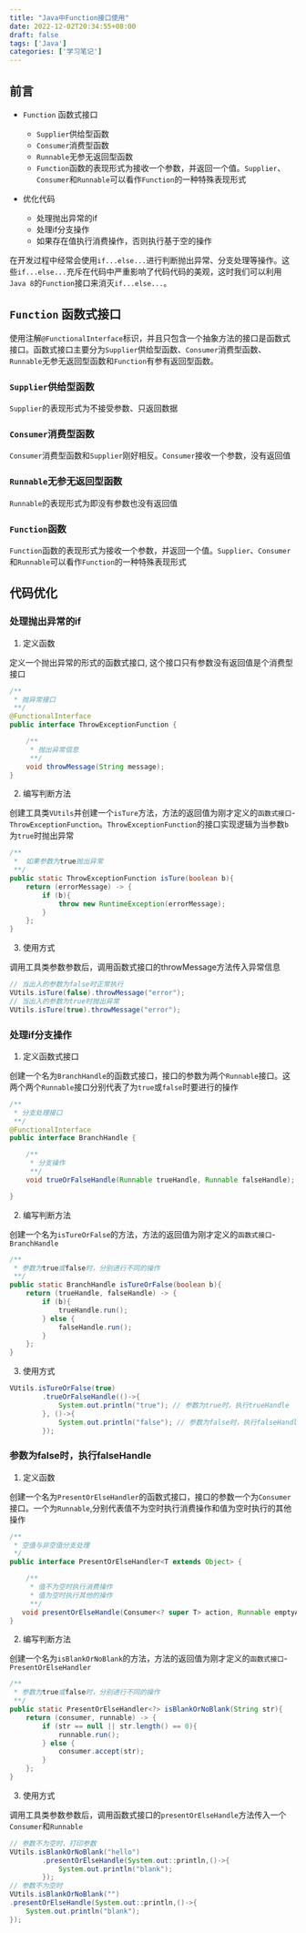 ```yaml
---
title: "Java中Function接口使用"
date: 2022-12-02T20:34:55+08:00
draft: false
tags: ['Java']
categories: ['学习笔记']
---
```


## 前言

- `Function` 函数式接口
    - `Supplier`供给型函数
    - `Consumer`消费型函数
    - `Runnable`无参无返回型函数
    - `Function`函数的表现形式为接收一个参数，并返回一个值。`Supplier`、`Consumer`和`Runnable`可以看作`Function`的一种特殊表现形式

- 优化代码
    - 处理抛出异常的if
    - 处理if分支操作
    - 如果存在值执行消费操作，否则执行基于空的操作

在开发过程中经常会使用`if...else...`进行判断抛出异常、分支处理等操作。这些`if...else...`充斥在代码中严重影响了代码代码的美观，这时我们可以利用`Java 8`的`Function`接口来消灭`if...else...`。

## `Function` 函数式接口

使用注解`@FunctionalInterface`标识，并且只包含一个抽象方法的接口是函数式接口。函数式接口主要分为`Supplier`供给型函数、`Consumer`消费型函数、`Runnable`无参无返回型函数和`Function`有参有返回型函数。

### `Supplier`供给型函数

`Supplier`的表现形式为不接受参数、只返回数据

### `Consumer`消费型函数

`Consumer`消费型函数和`Supplier`刚好相反。`Consumer`接收一个参数，没有返回值

### `Runnable`无参无返回型函数

`Runnable`的表现形式为即没有参数也没有返回值

### `Function`函数

`Function`函数的表现形式为接收一个参数，并返回一个值。`Supplier`、`Consumer`和`Runnable`可以看作`Function`的一种特殊表现形式

## 代码优化

### 处理抛出异常的if

1. 定义函数

定义一个抛出异常的形式的函数式接口, 这个接口只有参数没有返回值是个消费型接口
```java
/**
 * 抛异常接口
 **/
@FunctionalInterface
public interface ThrowExceptionFunction {

    /**
     * 抛出异常信息
     **/
    void throwMessage(String message);
}
```

2. 编写判断方法

创建工具类`VUtils`并创建一个`isTure`方法，方法的返回值为刚才定义的`函数式接口`-`ThrowExceptionFunction`。`ThrowExceptionFunction`的接口实现逻辑为当参数`b`为`true`时抛出异常
```java
/**
 *  如果参数为true抛出异常
 **/
public static ThrowExceptionFunction isTure(boolean b){
    return (errorMessage) -> {
        if (b){
            throw new RuntimeException(errorMessage);
        }
    };
}
```

3. 使用方式

调用工具类参数参数后，调用函数式接口的throwMessage方法传入异常信息
```java
// 当出入的参数为false时正常执行
VUtils.isTure(false).throwMessage("error");
// 当出入的参数为true时抛出异常
VUtils.isTure(true).throwMessage("error");
```

### 处理if分支操作

1. 定义函数式接口

创建一个名为`BranchHandle`的函数式接口，接口的参数为两个`Runnable`接口。这两个两个`Runnable`接口分别代表了为`true`或`false`时要进行的操作
```java
/**
 * 分支处理接口
 **/
@FunctionalInterface
public interface BranchHandle {

    /**
     * 分支操作
     **/
    void trueOrFalseHandle(Runnable trueHandle, Runnable falseHandle);

}
```

2. 编写判断方法

创建一个名为`isTureOrFalse`的方法，方法的返回值为刚才定义的`函数式接口`-`BranchHandle`
```java
/**
 * 参数为true或false时，分别进行不同的操作
 **/
public static BranchHandle isTureOrFalse(boolean b){
    return (trueHandle, falseHandle) -> {
        if (b){
            trueHandle.run();
        } else {
            falseHandle.run();
        }
    };
}
```

3. 使用方式

```java
VUtils.isTureOrFalse(true)
        .trueOrFalseHandle(()->{
            System.out.println("true"); // 参数为true时，执行trueHandle
        }, ()->{
            System.out.println("false"); // 参数为false时，执行falseHandle
        });
```

### 参数为false时，执行falseHandle

1. 定义函数

创建一个名为`PresentOrElseHandler`的函数式接口，接口的参数一个为`Consumer`接口。一个为`Runnable`,分别代表值不为空时执行消费操作和值为空时执行的其他操作
```java
/**
 * 空值与非空值分支处理
 */
public interface PresentOrElseHandler<T extends Object> {

    /**
     * 值不为空时执行消费操作
     * 值为空时执行其他的操作
     **/
   void presentOrElseHandle(Consumer<? super T> action, Runnable emptyAction);
}
```

2. 编写判断方法

创建一个名为`isBlankOrNoBlank`的方法，方法的返回值为刚才定义的`函数式接口`-`PresentOrElseHandler`
```java
/**
 * 参数为true或false时，分别进行不同的操作
 **/
public static PresentOrElseHandler<?> isBlankOrNoBlank(String str){
    return (consumer, runnable) -> {
        if (str == null || str.length() == 0){
            runnable.run();
        } else {
            consumer.accept(str);
        }
    };
}
```

3. 使用方式

调用工具类参数参数后，调用函数式接口的`presentOrElseHandle`方法传入一个`Consumer`和`Runnable`

```java
// 参数不为空时，打印参数
VUtils.isBlankOrNoBlank("hello")
        .presentOrElseHandle(System.out::println,()->{
            System.out.println("blank");
        });
// 参数不为空时
VUtils.isBlankOrNoBlank("")
.presentOrElseHandle(System.out::println,()->{
    System.out.println("blank");
});
```